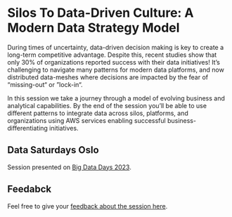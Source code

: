# Silos To Data-Driven Culture: A Modern Data Strategy Model

During times of uncertainty, data-driven decision making is key to create a long-term competitive advantage. Despite this, recent studies show that only 30% of organizations reported success with their data initiatives! It’s challenging to navigate many patterns for modern data platforms, and now distributed data-meshes where decisions are impacted by the fear of “missing-out“ or ”lock-in“.

In this session we take a journey through a model of evolving business and analytical capabilities. By the end of the session you’ll be able to use different patterns to integrate data across silos, platforms, and organizations using AWS services enabling successful business-differentiating initiatives.

## Data Saturdays Oslo

Session presented on [Big Data Days 2023](https://events.bigdataframework.org/BigDataDays2023?lang=en#/speakers?lang=en&sessionId=45688000001868820).

## Feedabck
Feel free to give your [feedback about the session here](https://pulse.buildon.aws/survey/HHQKTHOG).